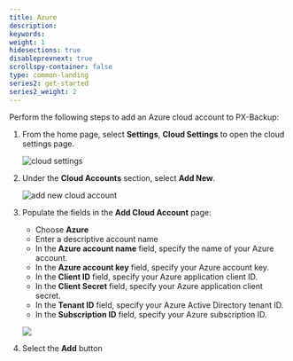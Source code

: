 ```yaml
---
title: Azure
description: 
keywords: 
weight: 1
hidesections: true
disableprevnext: true
scrollspy-container: false
type: common-landing
series2: get-started
series2_weight: 2
---
```



Perform the following steps to add an Azure cloud account to PX-Backup:
    
1. From the home page, select **Settings**, **Cloud Settings** to open the cloud settings page.

    ![cloud settings](/img/cloud-settings.png)

2. Under the **Cloud Accounts** section, select **Add New**.

    ![add new cloud account](/img/add-new.png)

3. Populate the fields in the **Add Cloud Account** page:
    
    * Choose **Azure**
    * Enter a descriptive account name
    * In the **Azure account name** field, specify the name of your Azure account.
    * In the **Azure account key** field, specify your Azure account key.
    * In the **Client ID** field, specify your Azure application client ID.
    * In the **Client Secret** field, specify your Azure application client secret.
    * In the **Tenant ID** field, specify your Azure Active Directory tenant ID.
    * In the **Subscription ID** field, specify your Azure subscription ID.

    ![](/img/azure-credential.png)

4. Select the **Add** button

